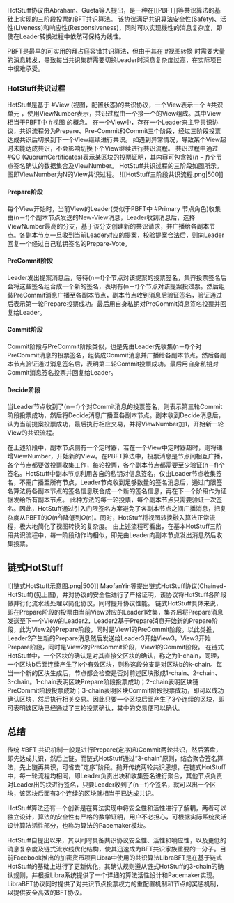 HotStuff协议由Abraham、Gueta等人提出，是一种在[[PBFT]]等共识算法的基础上实现的三阶段投票的BFT共识算法。
该协议满足共识算法安全性(Safety)、活性(Liveness)和响应性(Responsiveness)，同时可以实现线性的消息复杂度，即使在Leader转换过程中依然可保持为线性。

PBFT是最早的可实用的拜占庭容错共识算法，但由于其在 #视图转换 时需要大量的消息转发，导致每当共识集群需要切换Leader时消息复杂度过高，在实际项目中很难承受。

### HotStuff共识过程
HotStuff是基于 #View (视图，配置状态)的共识协议，一个View表示一个 #共识单元 ，使用ViewNumber表示，共识过程由一个接一个的View组成。其中View相当于PBFT中 #视图 的概念。
在一个View中，存在一个Leader来主导共识协议，共识流程分为Prepare、Pre-Commit和Commit三个阶段，经过三阶段投票达成共识后切换到下一个View继续进行共识。
如遇到异常情况，导致某个View超时未能达成共识，不会影响切换下个View继续进行共识流程。
共识过程中通过 #QC (QuorumCertificates)表示某区块的投票证明，其内容可包含被$(n-f)$个节点签名确认的数据集合及ViewNumber。
HotStuff共识过程的三阶段如图所示。图即ViewNumber为N的View共识过程。
![[HotStuff三阶段共识流程.png|500]]
#### Prepare阶段
每个View开始时，当前View的Leader(类似于PBFT中 #Primary 节点角色)收集由(n－f)个副本节点发送的New-View消息，Leader收到消息后，选择ViewNumber最高的分支，基于该分支创建新的共识请求，并广播给各副本节点。各副本节点一旦收到当前Leader对应的提案，校验提案合法后，则向Leader回复一个经过自己私钥签名的Prepare-Vote。
#### PreCommit阶段
Leader发出提案消息后，等待(n－f)个节点对该提案的投票签名，集齐投票签名后会将这些签名组合成一个新的签名，表明有(n－f)个节点对该提案投过票。然后组装PreCommit消息广播至各副本节点，副本节点收到消息后验证签名，验证通过后表示第一轮Prepare投票成功。最后用自身私钥对PreCommit消息签名投票并回复给Leader。
#### Commit阶段
Commit阶段与PreCommit阶段类似，也是先由Leader先收集(n－f)个对PreCommit消息的投票签名，组装成Commit消息并广播给各副本节点。然后各副本节点验证通过消息签名后，表明第二轮Commit投票成功。最后用自身私钥对Commit消息签名投票并回复给Leader。
#### Decide阶段
当Leader节点收到了(n－f)个对Commit消息的投票签名，则表示第三轮Commit阶段投票成功，然后将Decide消息广播至各副本节点。副本收到Decide消息后，认为当前提案投票成功，最后执行相应交易，并将ViewNumber加1，开始新一轮View的共识流程。

在上述阶段中，副本节点侧有一个定时器，若在一个View中定时器超时，则将递增ViewNumber，开始新的View。在PBFT算法中，投票消息是节点间相互广播，各个节点都要做投票收集工作，每轮投票，各个副本节点都需要至少验证(n－f)个签名。HotStuff中副本节点利用各自的私钥对信息签名，仅由Leader节点收集签名，不需广播至所有节点，Leader节点收到足够数量的签名消息后，通过门限签名算法将各副本节点的签名信息联合成一个新的签名信息，再在下一个阶段作为证据发给所有副本节点。
此种方法的每一轮投票，每个副本节点只需要验证一次签名。因此，HotStuff通过引入门限签名方案避免了各副本节点之间广播消息，把复杂度从PBFT的$O(n^2)$降低到$O(n)$。同时，HotStuff将视图转换融入算法正常流程，极大地简化了视图转换的复杂度。
由上述流程可看出，在基本HotStuff三阶段共识流程中，每一阶段动作均相似，即先由Leader向副本节点发出消息然后收集投票。

## 链式HotStuff

![[链式HotStuff示意图.png|500]]
MaofanYin等提出链式HotStuff协议(Chained-HotStuff)(见上图)，并对协议的安全性进行了严格证明，该协议将HotStuff各阶段做并行化流水线处理以简化协议，同时提升协议性能。
链式HotStuff具体来说，即在Prepare阶段的投票由当前View对应的Leader1收集，集齐后将Prepare消息发送至下一个View的Leader2，Leader2基于Prepare消息开始新的Prepare阶段，此为View2的Prepare阶段，同时是View1的PreCommit阶段。以此类推，Leader2产生新的Prepare消息然后发送给Leader3开始View3，View3开始Prepare阶段，同时是View2的PreCommit阶段，View1的Commit阶段。
在链式HotStuff中，一个区块的确认是对其直接父区块的确认，称之为1-chain，同理，一个区块b后面连续产生了k个有效区块，则称这段分支是对区块b的k-chain。每当一个新的区块生成后，节点都会检查是否对前述区块形成1-chain、2-chain、3-chain。1-chain表明区块Prepare阶段投票成功；2-chain表明区块链PreCommit阶段投票成功；3-chain表明区块Commit阶段投票成功，即可以成功确认区块，然后执行相关交易。因此只要一个区块后面产生了3个连续的区块，即可表明该区块已经通过了三轮投票确认，其中的交易便可以确认。

## 总结
传统 #BFT 共识机制一般是进行Prepare(定序)和Commit两轮共识，然后落盘，即先达成共识，然后上链。而链式HotStuff通过“3-chain”原则，结合聚合签名算法，先上链再共识，可省去“定序”阶段。抛开传统两轮共识思想，在链式HotStuff中，每一轮流程均相同，即Leader负责出块和收集签名进行聚合，其他节点负责对Leader出的块进行签名，只要Leader收到了(n－f)个签名，就可以出一个区块，该区块后面有3个连续的区块就相当于已达成共识。

HotStuff算法还有一个创新是在算法实现中将安全性和活性进行了解耦，两者可以独立设计，算法的安全性有严格的数学证明，用户不必担心，可根据实际系统灵活设计算法活性部分，也称为算法的Pacemaker模块。

HotStuff自提出以来，其以同时具备共识协议安全性、活性和响应性，以及更低的消息复杂度及链式流水线优化结构，使其迅速成为BFT共识家族重要的一分子。目前Facebook推出的加密货币项目Libra中使用的共识算法LibraBFT是在基于链式HotStuff的基础上进行了更新优化，其确认规则遵从链式HotStuff的3-chain的确认规则，并根据Libra系统提供了一个详细的算法活性设计和Pacemaker实现。
LibraBFT协议同时提供了对共识节点投票权力的重配置机制和节点的奖惩机制，以提供安全高效的BFT协议。